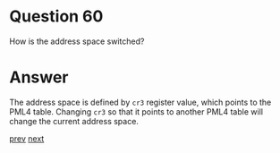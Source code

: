 
# Question 60


How is the address space switched?


# Answer



The address space is defined by `cr3` register value, which points to the
PML4 table. Changing `cr3` so that it points to another PML4 table will change
the current address space. 



[prev](59.md) [next](61.md)
